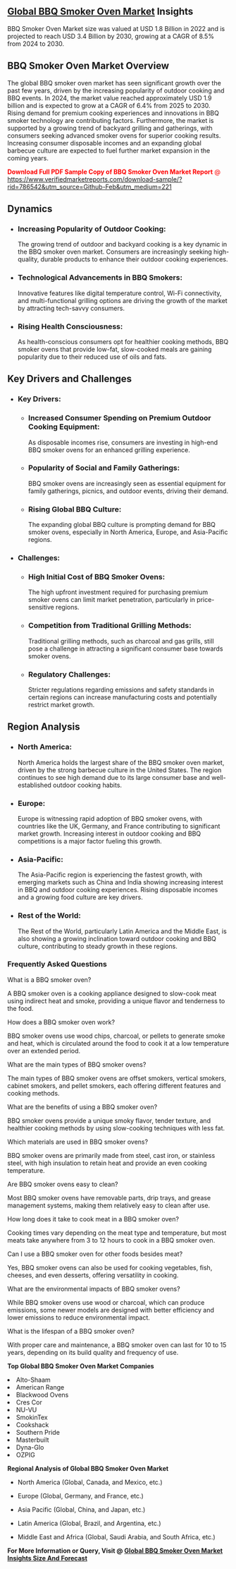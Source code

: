 <h2><a href="https://www.verifiedmarketreports.com/download-sample/?rid=786542&amp;utm_source=Github&amp;utm_medium=221" target="_blank">Global BBQ Smoker Oven Market</a> Insights</h2><p>BBQ Smoker Oven Market size was valued at USD 1.8 Billion in 2022 and is projected to reach USD 3.4 Billion by 2030, growing at a CAGR of 8.5% from 2024 to 2030.</p><p> <h2>BBQ Smoker Oven Market Overview</h2> <p>The global BBQ smoker oven market has seen significant growth over the past few years, driven by the increasing popularity of outdoor cooking and BBQ events. In 2024, the market value reached approximately USD 1.9 billion and is expected to grow at a CAGR of 6.4% from 2025 to 2030. Rising demand for premium cooking experiences and innovations in BBQ smoker technology are contributing factors. Furthermore, the market is supported by a growing trend of backyard grilling and gatherings, with consumers seeking advanced smoker ovens for superior cooking results. Increasing consumer disposable incomes and an expanding global barbecue culture are expected to fuel further market expansion in the coming years. <p><p><span class=""><span style="color: #ff0000;"><strong>Download Full PDF Sample Copy of BBQ Smoker Oven Market Report</strong> @ </span><a href="https://www.verifiedmarketreports.com/download-sample/?rid=786542&amp;utm_source=Github-Feb&amp;utm_medium=221" target="_blank">https://www.verifiedmarketreports.com/download-sample/?rid=786542&amp;utm_source=Github-Feb&amp;utm_medium=221</a></span></p></p> <h2>Dynamics</h2> <ul> <li><h3>Increasing Popularity of Outdoor Cooking:</h3> The growing trend of outdoor and backyard cooking is a key dynamic in the BBQ smoker oven market. Consumers are increasingly seeking high-quality, durable products to enhance their outdoor cooking experiences.</li> <li><h3>Technological Advancements in BBQ Smokers:</h3> Innovative features like digital temperature control, Wi-Fi connectivity, and multi-functional grilling options are driving the growth of the market by attracting tech-savvy consumers.</li> <li><h3>Rising Health Consciousness:</h3> As health-conscious consumers opt for healthier cooking methods, BBQ smoker ovens that provide low-fat, slow-cooked meals are gaining popularity due to their reduced use of oils and fats.</li> </ul> <h2>Key Drivers and Challenges</h2> <ul> <li><h3>Key Drivers:</h3> <ul> <li><h3>Increased Consumer Spending on Premium Outdoor Cooking Equipment:</h3> As disposable incomes rise, consumers are investing in high-end BBQ smoker ovens for an enhanced grilling experience.</li> <li><h3>Popularity of Social and Family Gatherings:</h3> BBQ smoker ovens are increasingly seen as essential equipment for family gatherings, picnics, and outdoor events, driving their demand.</li> <li><h3>Rising Global BBQ Culture:</h3> The expanding global BBQ culture is prompting demand for BBQ smoker ovens, especially in North America, Europe, and Asia-Pacific regions.</li> </ul> </li> <li><h3>Challenges:</h3> <ul> <li><h3>High Initial Cost of BBQ Smoker Ovens:</h3> The high upfront investment required for purchasing premium smoker ovens can limit market penetration, particularly in price-sensitive regions.</li> <li><h3>Competition from Traditional Grilling Methods:</h3> Traditional grilling methods, such as charcoal and gas grills, still pose a challenge in attracting a significant consumer base towards smoker ovens.</li> <li><h3>Regulatory Challenges:</h3> Stricter regulations regarding emissions and safety standards in certain regions can increase manufacturing costs and potentially restrict market growth.</li> </ul> </li> </ul> <h2>Region Analysis</h2> <ul> <li><h3>North America:</h3> North America holds the largest share of the BBQ smoker oven market, driven by the strong barbecue culture in the United States. The region continues to see high demand due to its large consumer base and well-established outdoor cooking habits.</li> <li><h3>Europe:</h3> Europe is witnessing rapid adoption of BBQ smoker ovens, with countries like the UK, Germany, and France contributing to significant market growth. Increasing interest in outdoor cooking and BBQ competitions is a major factor fueling this growth.</li> <li><h3>Asia-Pacific:</h3> The Asia-Pacific region is experiencing the fastest growth, with emerging markets such as China and India showing increasing interest in BBQ and outdoor cooking experiences. Rising disposable incomes and a growing food culture are key drivers.</li> <li><h3>Rest of the World:</h3> The Rest of the World, particularly Latin America and the Middle East, is also showing a growing inclination toward outdoor cooking and BBQ culture, contributing to steady growth in these regions.</li> </ul> <h3>Frequently Asked Questions</h3> <p>What is a BBQ smoker oven?</p> <p>A BBQ smoker oven is a cooking appliance designed to slow-cook meat using indirect heat and smoke, providing a unique flavor and tenderness to the food.</p> <p>How does a BBQ smoker oven work?</p> <p>BBQ smoker ovens use wood chips, charcoal, or pellets to generate smoke and heat, which is circulated around the food to cook it at a low temperature over an extended period.</p> <p>What are the main types of BBQ smoker ovens?</p> <p>The main types of BBQ smoker ovens are offset smokers, vertical smokers, cabinet smokers, and pellet smokers, each offering different features and cooking methods.</p> <p>What are the benefits of using a BBQ smoker oven?</p> <p>BBQ smoker ovens provide a unique smoky flavor, tender texture, and healthier cooking methods by using slow-cooking techniques with less fat.</p> <p>Which materials are used in BBQ smoker ovens?</p> <p>BBQ smoker ovens are primarily made from steel, cast iron, or stainless steel, with high insulation to retain heat and provide an even cooking temperature.</p> <p>Are BBQ smoker ovens easy to clean?</p> <p>Most BBQ smoker ovens have removable parts, drip trays, and grease management systems, making them relatively easy to clean after use.</p> <p>How long does it take to cook meat in a BBQ smoker oven?</p> <p>Cooking times vary depending on the meat type and temperature, but most meats take anywhere from 3 to 12 hours to cook in a BBQ smoker oven.</p> <p>Can I use a BBQ smoker oven for other foods besides meat?</p> <p>Yes, BBQ smoker ovens can also be used for cooking vegetables, fish, cheeses, and even desserts, offering versatility in cooking.</p> <p>What are the environmental impacts of BBQ smoker ovens?</p> <p>While BBQ smoker ovens use wood or charcoal, which can produce emissions, some newer models are designed with better efficiency and lower emissions to reduce environmental impact.</p> <p>What is the lifespan of a BBQ smoker oven?</p> <p>With proper care and maintenance, a BBQ smoker oven can last for 10 to 15 years, depending on its build quality and frequency of use.</p> </p><p><strong>Top Global BBQ Smoker Oven Market Companies</strong></p><div data-test-id=""><p><li>Alto-Shaam</li><li> American Range</li><li> Blackwood Ovens</li><li> Cres Cor</li><li> NU-VU</li><li> SmokinTex</li><li> Cookshack</li><li> Southern Pride</li><li> Masterbuilt</li><li> Dyna-Glo</li><li> OZPIG</li></p><div><strong>Regional Analysis of&nbsp;Global BBQ Smoker Oven Market</strong></div><ul><li dir="ltr"><p dir="ltr">North America&nbsp;(Global, Canada, and Mexico, etc.)</p></li><li dir="ltr"><p dir="ltr">Europe (Global, Germany, and France, etc.)</p></li><li dir="ltr"><p dir="ltr">Asia Pacific&nbsp;(Global, China, and Japan, etc.)</p></li><li dir="ltr"><p dir="ltr">Latin America&nbsp;(Global, Brazil, and Argentina, etc.)</p></li><li dir="ltr">Middle East and Africa&nbsp;(Global, Saudi Arabia, and South Africa, etc.)</li></ul><p><strong>For More Information or Query, Visit @&nbsp;</strong><strong><a href="https://www.verifiedmarketreports.com/product/bbq-smoker-oven-market/?utm_source=Github&amp;utm_medium=221" target="_blank">Global BBQ Smoker Oven Market Insights Size And Forecast</a></strong></p></div>
